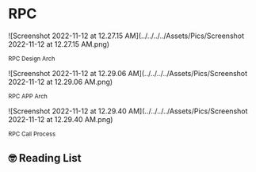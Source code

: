 # RPC



![Screenshot 2022-11-12 at 12.27.15 AM](../../../../Assets/Pics/Screenshot 2022-11-12 at 12.27.15 AM.png)

<span style="position:center"><small>RPC Design Arch</small></span>



![Screenshot 2022-11-12 at 12.29.06 AM](../../../../Assets/Pics/Screenshot 2022-11-12 at 12.29.06 AM.png)

<span style="position:center"><small>RPC APP Arch</small></span>



![Screenshot 2022-11-12 at 12.29.40 AM](../../../../Assets/Pics/Screenshot 2022-11-12 at 12.29.40 AM.png)

<span style="position:center"><small>RPC Call Process</small></span>



## 🤓 Reading List

[从一个简单例子聊RPC]:https://www.jianshu.com/p/32ca4fd5a7e2
[(近)万字总结，RPC 项目相关问题及解答 ]:https://www.nowcoder.com/discuss/588903?from=zhnkw

